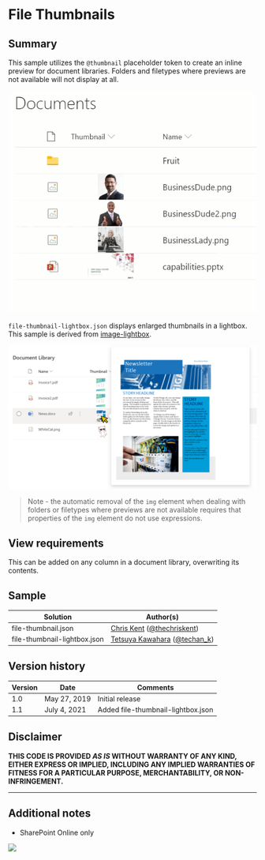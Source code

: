 # File Thumbnails

## Summary
This sample utilizes the `@thumbnail` placeholder token to create an inline preview for document libraries. Folders and filetypes where previews are not available will not display at all.

![screenshot of the sample](./assets/screenshot.gif)

`file-thumbnail-lightbox.json` displays enlarged thumbnails in a lightbox. This sample is derived from [image-lightbox](https://github.com/pnp/List-Formatting/tree/master/column-samples/image-lightbox).

![screenshot of the sample](./assets/screenshot-lightbox.png)

>Note - the automatic removal of the `img` element when dealing with folders or filetypes where previews are not available requires that properties of the `img` element do not use expressions.

## View requirements
This can be added on any column in a document library, overwriting its contents.

## Sample

Solution|Author(s)
--------|---------
file-thumbnail.json | [Chris Kent](https://github.com/thechriskent) ([@thechriskent](https://twitter.com/thechriskent))
file-thumbnail-lightbox.json | [Tetsuya Kawahara](https://github.com/tecchan1107) ([@techan_k](https://twitter.com/techan_k))

## Version history

Version|Date|Comments
-------|----|--------
1.0|May 27, 2019|Initial release
1.1|July 4, 2021|Added file-thumbnail-lightbox.json

## Disclaimer
**THIS CODE IS PROVIDED *AS IS* WITHOUT WARRANTY OF ANY KIND, EITHER EXPRESS OR IMPLIED, INCLUDING ANY IMPLIED WARRANTIES OF FITNESS FOR A PARTICULAR PURPOSE, MERCHANTABILITY, OR NON-INFRINGEMENT.**

---

## Additional notes

- SharePoint Online only

<img src="https://pnptelemetry.azurewebsites.net/list-formatting/column-samples/file-thumbnail" />
